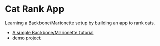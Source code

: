 # Cat Rank App

Learning a Backbone/Marionette setup by building an app to rank cats.

* [A simple Backbone/Marionette tutorial](http://davidsulc.com/blog/2012/04/15/a-simple-backbone-marionette-tutorial/)
* [demo project](http://davidsulc.github.io/backbone.marionette-collection-example/)
